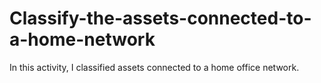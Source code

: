 # Classify-the-assets-connected-to-a-home-network
In this activity, I classified assets connected to a home office network.
